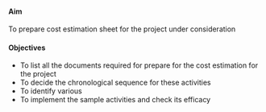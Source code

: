 #### Aim  

To prepare cost estimation sheet for the project under consideration

#### Objectives
  
-	To list all the documents required for prepare for the cost estimation for the project
-	To decide the chronological sequence for these activities
-	To identify various 
-	To implement the sample activities and check its efficacy

